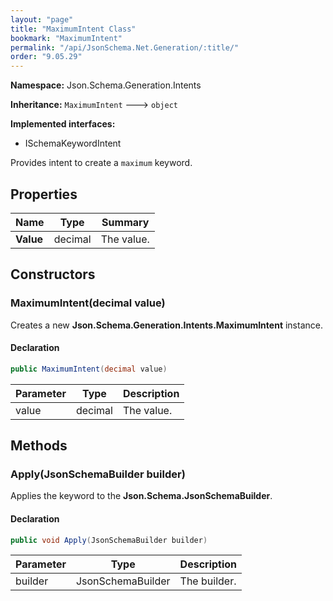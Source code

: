 ```yaml
---
layout: "page"
title: "MaximumIntent Class"
bookmark: "MaximumIntent"
permalink: "/api/JsonSchema.Net.Generation/:title/"
order: "9.05.29"
---
```

**Namespace:** Json.Schema.Generation.Intents

**Inheritance:**
`MaximumIntent`
 🡒 
`object`

**Implemented interfaces:**

- ISchemaKeywordIntent

Provides intent to create a `maximum` keyword.

## Properties

| Name | Type | Summary |
|---|---|---|
| **Value** | decimal | The value. |

## Constructors

### MaximumIntent(decimal value)

Creates a new **Json.Schema.Generation.Intents.MaximumIntent** instance.

#### Declaration

```c#
public MaximumIntent(decimal value)
```

| Parameter | Type | Description |
|---|---|---|
| value | decimal | The value. |


## Methods

### Apply(JsonSchemaBuilder builder)

Applies the keyword to the **Json.Schema.JsonSchemaBuilder**.

#### Declaration

```c#
public void Apply(JsonSchemaBuilder builder)
```

| Parameter | Type | Description |
|---|---|---|
| builder | JsonSchemaBuilder | The builder. |


